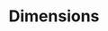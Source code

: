 ---
bigquery: https://console.cloud.google.com/bigquery?p=covid-19-dimensions-ai&page=table&d=data&t=publications
contributors: Digital Science, https://www.digital-science.com/
cost: Free for personal, non-commercial use.
description: Dimensions contains more than 100 million publications, ranging from
  articles published in scholarly journals, books and book chapters, to preprints
  and conference proceedings. All publications are contextualized with linked data
  sets, funding, publications, patents, clinical trials, and policy documents. You
  can also view associated categories, funders, institutions, and researcher profiles.
documentation: https://docs.dimensions.ai/bigquery/index.html
last_edit: 04/05/2022, 13:32:26
location: https://www.dimensions.ai/products/free/
maintained_by: Digital Science, https://www.digital-science.com/
schema_fields:
- associated_publication_pmid
- language
- subtitles
- granted_year
- funder_countries
- doi
- researcher_ids
- start_date
- publication_date
- date_normal
- relationships
- concepts
- date_inserted
- category_rcdc
- current_assignee_countries
- id
- isbn
- funding_jpy
- funding_usd
- conditions
- category_icrp_cso
- assignee_countries
- end_year
- repository_url
- registry
- filing_year
- original_assignee
- issue
- funder_org_state_codes
- grant_number
- metrics
- granted_date
- reference_ids
- date_imported_gbq
- brief_title
- original_title
- funding_gbp
- kind
- category_hrcs_hc
- acknowledgements
- funder_orgs
- volume
- funder_org
- category_hra
- funding_eur
- funding_nzd
- funding_chf
- repository_name
- category_sdg
- parent_id
- source_id
- email_address
- patent_ids
- open_access_categories
- research_org_city_names
- acronyms
- associated_publication_arxiv_id
- authors
- linkout
- repository_id
- altmetrics
- end_date
- original_assignee_countries
- legal_status
- proceedings_title
- cpc
- wikipedia_url
- application_number
- family_members_ids
- name
- date
- established
- citations
- funding_currency
- acronym
- pages
- arxiv_id
- active_years
- original_assignee_orgs
- ipcr
- mesh_terms
- gender
- license
- publication_ids
- links
- funding_cny
- start_year
- funder_org_acronyms
- priority_date
- category_hrcs_rac
- research_org_state_codes
- funder_org_countries
- expiration_year
- embargo_date
- associated_publication_id
- date_print
- pmcid
- expiration_date
- organisation_details
- clinical_trial_ids
- research_org_countries
- resulting_publication_ids
- types
- citations_count
- abstract
- book_series_title
- book_title
- family_id
- date_modified
- external_ids
- associated_publication_doi
- research_org_country_names
- journal_lists
- category_bra
- research_org_cities
- address
- current_assignee_orgs
- resulting_publication_doi
- foa_number
- date_online
- legal_events
- filing_date
- categories
- funder_org_cities
- journal
- filing_status
- aliases
- original_abstract
- publisher
- family_count
- category_uoa
- description
- priority_year
- associated_grant_ids
- status
- funding_aud
- funding_amount
- current_assignee
- phase
- eisbn
- editors
- research_org_state_names
- year
- inventor_names
- investigators
- cited_by_ids
- funding_details
- category_icrp_ct
- labels
- pmid
- conference
- jurisdiction
- title
- created_date
- supporting_grant_ids
- research_orgs
- funding_cad
- publication_year
- mesh_headings
- open_access_categories_v2
- assignee_orgs
- type
- interventions
- citation_string
- category_for
shortname: dimensions
tags:
- scholarly literature
- patents
- funding
- clinical trials
- academic profiles
terms_of_use: 'Use of both the Dimensions COVID-19 dataset and full Dimensions dataset
  are subject to the Dimensions Terms of use: https://www.dimensions.ai/policies-terms-legal '
title: Dimensions
uuid: dcff88bd-fe6b-4fdb-8159-809bf9d7bc1c
---